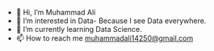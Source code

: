 - 👋 Hi, I’m Muhammad Ali
- 👀 I’m interested in Data- Because I see Data everywhere.
- 🌱 I’m currently learning Data Science.
- 📫 How to reach me muhammadali14250@gmail.com

<!---
MuhammadAli19K-1425/MuhammadAli19K-1425 is a ✨ special ✨ repository because its `README.md` (this file) appears on your GitHub profile.
You can click the Preview link to take a look at your changes.
--->
